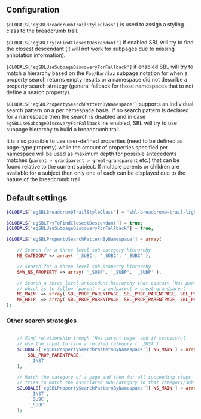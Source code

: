 ## Configuration

`$GLOBALS['egSBLBreadcrumbTrailStyleClass']` is used to assign a styling class to the breadcrumb trail.

`$GLOBALS['egSBLTryToFindClosestDescendant']` if enabled SBL will try to find the closest descendant
(it will not work for subpages due to missing annotation information).

`$GLOBALS['egSBLUseSubpageDiscoveryForFallback']` if enabled SBL will try to match a hierarchy
based on the `Foo/Bar/Baz` subpage notation for when a property search returns empty results or a
namespace did not describe a property search strategy (general fallback for those namespaces that to
not define a search property).

`$GLOBALS['egSBLPropertySearchPatternByNamespace']` supports an individual search pattern on
a per namespace basis. If no search pattern is declared for a namespace then the search is disabled and
in case `egSBLUseSubpageDiscoveryForFallback` ins enabled, SBL will try to use subpage hierarchy to build
a breadcrumb trail.

It is also possible to use user-defined properties (need to be defined as page-type property) while the amount
of properties specified per namespace will be used as maximum depth for possible antecedents matches
(`parent > grandparent > great-grandparent` etc.) that can be found relative to the current subject.
If multiple parents or children are available for a subject then only one of each can be displayed
due to the nature of the breadcrumb trail.

## Default settings

```php
$GLOBALS['egSBLBreadcrumbTrailStyleClass'] = 'sbl-breadcrumb-trail-light';

$GLOBALS['egSBLTryToFindClosestDescendant'] = true;
$GLOBALS['egSBLUseSubpageDiscoveryForFallback'] = true;

$GLOBALS['egSBLPropertySearchPatternByNamespace'] = array(

	// Search for a three level sub-category hierarchy
	NS_CATEGORY => array( '_SUBC', '_SUBC', '_SUBC' ),

	// Search for a three level sub-property hierarchy
	SMW_NS_PROPERTY => array( '_SUBP', '_SUBP', '_SUBP' ),

	// Search a three level antecedent hierarchy that contain `Has parent page` annotation
	// which is to follow `parent > grandparent > great-grandparent`
	NS_MAIN  => array( SBL_PROP_PARENTPAGE, SBL_PROP_PARENTPAGE, SBL_PROP_PARENTPAGE ),
	NS_HELP  => array( SBL_PROP_PARENTPAGE, SBL_PROP_PARENTPAGE, SBL_PROP_PARENTPAGE )
);
```

### Other search strategies

```php

	// Find relationship trough `Has parent page` and if successful
	// use the input to find a related category (`_INST`)
	$GLOBALS['egSBLPropertySearchPatternByNamespace'][ NS_MAIN ] = array(
		SBL_PROP_PARENTPAGE,
		'_INST'
	);

	// Match the category of a page and then for all succeeding steps
	// tries to match the associated sub-category to that category/sub-category
	$GLOBALS['egSBLPropertySearchPatternByNamespace'][ NS_MAIN ] = array(
		'_INST',
		'_SUBC',
		'_SUBC'
	);
```
